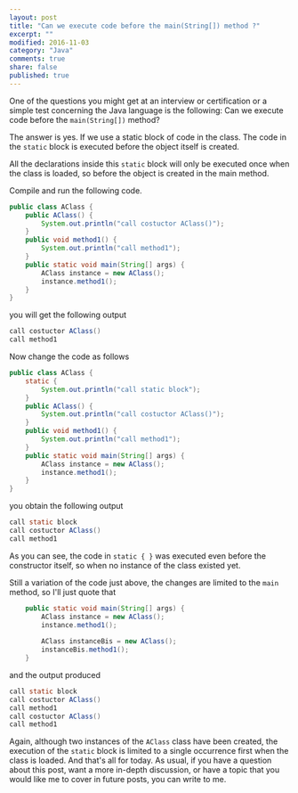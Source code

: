 ```yaml
---
layout: post
title: "Can we execute code before the main(String[]) method ?"
excerpt: ""
modified: 2016-11-03
category: "Java"
comments: true
share: false
published: true
---
```

One of the questions you might get at an interview or certification or a simple test concerning the Java language is the following:
Can we execute code before the `main(String[])` method?

The answer is yes. If we use a static block of code in the class. The code in the `static` block is executed before the object itself is created. 

All the declarations inside this `static` block will only be executed once when the class is loaded, so before the object is created in the main method.

Compile and run the following code.

```java
public class AClass {
    public AClass() {
        System.out.println("call costuctor AClass()");
    }
    public void method1() {
        System.out.println("call method1");
    }
    public static void main(String[] args) {
        AClass instance = new AClass();
        instance.method1();
    }
}
```

you will get the following output

```java
call costuctor AClass()
call method1
```

Now change the code as follows

```java
public class AClass {
    static {
        System.out.println("call static block");
    }
    public AClass() {
        System.out.println("call costuctor AClass()");
    }
    public void method1() {
        System.out.println("call method1");
    }
    public static void main(String[] args) {
        AClass instance = new AClass();
        instance.method1();
    }
}
```

you obtain the following output

```java
call static block
call costuctor AClass()
call method1
```

As you can see, the code in `static { }` was executed even before the constructor itself, so when no instance of the class existed yet.

Still a variation of the code just above, the changes are limited to the `main` method, so I'll just quote that

```java
    public static void main(String[] args) {
        AClass instance = new AClass();
        instance.method1();
        
        AClass instanceBis = new AClass();
        instanceBis.method1();
    }
```
and the output produced

```java
call static block
call costuctor AClass()
call method1
call costuctor AClass()
call method1
```

Again, although two instances of the `AClass` class have been created, the execution of the `static` block is limited to a single occurrence first when the class is loaded.
And that's all for today. As usual, if you have a question about this post, want a more in-depth discussion, or have a topic that you would like me to cover in future posts, you can write to me.